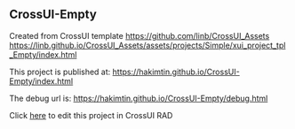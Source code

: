 ## CrossUI-Empty
Created from CrossUI template https://github.com/linb/CrossUI_Assets
                                                     https://linb.github.io/CrossUI_Assets/assets/projects/Simple/xui_project_tpl_Empty/index.html

This project is published at: https://hakimtin.github.io/CrossUI-Empty/index.html

The debug url is: https://hakimtin.github.io/CrossUI-Empty/debug.html

Click [here](https://crossui.com/RADGithub/#!from=github&owner=hakimtin&repo=CrossUI-Empty) to edit this project in CrossUI RAD
